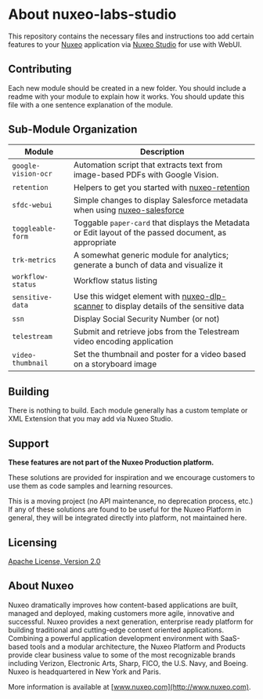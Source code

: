 # About **nuxeo-labs-studio**

This repository contains the necessary files and instructions too add certain features to your [Nuxeo](http://www.nuxo.com) application via [Nuxeo Studio](http://www.nuxeo.com/products/studio/) for use with WebUI.

## Contributing

Each new module should be created in a new folder. You should include a readme with your module to explain how it works. You should update this file with a one sentence explanation of the module.

## Sub-Module Organization

Module | Description
--- | ---
`google-vision-ocr` | Automation script that extracts text from image-based PDFs with Google Vision.
`retention` | Helpers to get you started with [nuxeo-retention](https://github.com/nuxeo-sandbox/nuxeo-retention)
`sfdc-webui` | Simple changes to display Salesforce metadata when using [nuxeo-salesforce](https://doc.nuxeo.com/n/QMl)
`toggleable-form` | Toggable `paper-card` that displays the Metadata or Edit layout of the passed document, as appropriate
`trk-metrics` | A somewhat generic module for analytics; generate a bunch of data and visualize it
`workflow-status` | Workflow status listing
`sensitive-data` | Use this widget element with [nuxeo-dlp-scanner](https://github.com/nuxeo-sandbox/nuxeo-dlp-scanner) to display details of the sensitive data
`ssn` | Display Social Security Number (or not)
`telestream` | Submit and retrieve jobs from the Telestream video encoding application
`video-thumbnail` | Set the thumbnail and poster for a video based on a storyboard image

## Building

There is nothing to build. Each module generally has a custom template or XML Extension that you may add via Nuxeo Studio.

## Support

**These features are not part of the Nuxeo Production platform.**

These solutions are provided for inspiration and we encourage customers to use them as code samples and learning resources.

This is a moving project (no API maintenance, no deprecation process, etc.) If any of these solutions are found to be useful for the Nuxeo Platform in general, they will be integrated directly into platform, not maintained here.


## Licensing

[Apache License, Version 2.0](http://www.apache.org/licenses/LICENSE-2.0)


## About Nuxeo

Nuxeo dramatically improves how content-based applications are built, managed and deployed, making customers more agile, innovative and successful. Nuxeo provides a next generation, enterprise ready platform for building traditional and cutting-edge content oriented applications. Combining a powerful application development environment with SaaS-based tools and a modular architecture, the Nuxeo Platform and Products provide clear business value to some of the most recognizable brands including Verizon, Electronic Arts, Sharp, FICO, the U.S. Navy, and Boeing. Nuxeo is headquartered in New York and Paris.

More information is available at [www.nuxeo.com](http://www.nuxeo.com).
